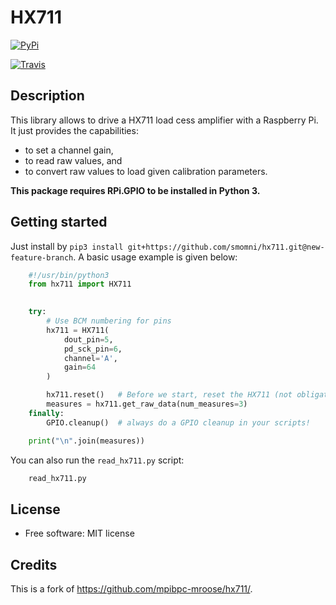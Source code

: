 HX711
=====

[![PyPi](https://img.shields.io/pypi/v/hx711.svg)](https://pypi.python.org/pypi/hx711)

[![Travis](https://travis-ci.org/mpibpc-mroose/hx711.svg?branch=master)](https://travis-ci.org/mpibpc_mroose/hx711)

Description
-----------
This library allows to drive a HX711 load cess amplifier with a Raspberry Pi. It just provides the capabilities:

* to set a channel gain,
* to read raw values, and
* to convert raw values to load given calibration parameters.

**This package requires RPi.GPIO to be installed in Python 3.**

Getting started
---------------

Just install by ```pip3 install git+https://github.com/smomni/hx711.git@new-feature-branch```. 
A basic usage example is given below:

```python
    #!/usr/bin/python3
    from hx711 import HX711
    

    try:
        # Use BCM numbering for pins
        hx711 = HX711(
            dout_pin=5,
            pd_sck_pin=6,
            channel='A',
            gain=64
        )

        hx711.reset()   # Before we start, reset the HX711 (not obligate)
        measures = hx711.get_raw_data(num_measures=3)
    finally:
        GPIO.cleanup()  # always do a GPIO cleanup in your scripts!

    print("\n".join(measures))
```

You can also run the `read_hx711.py` script:

```bash
    read_hx711.py
```


License
-------
* Free software: MIT license



Credits
---------

This is a fork of https://github.com/mpibpc-mroose/hx711/.

